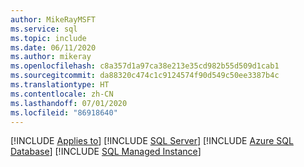 ```yaml
---
author: MikeRayMSFT
ms.service: sql
ms.topic: include
ms.date: 06/11/2020
ms.author: mikeray
ms.openlocfilehash: c8a357d1a97ca38e213e35cd982b55d509d1cab1
ms.sourcegitcommit: da88320c474c1c9124574f90d549c50ee3387b4c
ms.translationtype: HT
ms.contentlocale: zh-CN
ms.lasthandoff: 07/01/2020
ms.locfileid: "86918640"
---
```

[!INCLUDE [Applies to](../../includes/applies-md.md)] [!INCLUDE [SQL Server](./_ssnoversion.md)]  [!INCLUDE [Azure SQL Database](../../includes/applies-to-version/_asdb.md)] [!INCLUDE [SQL Managed Instance](../../includes/applies-to-version/_asdbmi.md)]
